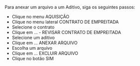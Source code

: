 Para anexar um arquivo a um Aditivo, siga os seguintes passos:

* Clique no menu AQUISIÇÃO
* Clique no menu lateral CONTRATO DE EMPREITADA
* Selecione o contrato
* Clique em ... - REVISAR CONTRATO DE EMPREITADA
* Selecione um aditivo
* Clique em ... ANEXAR ARQUIVO
* Escolha um arquivo
* Clique em ... EXCLUIR ARQUIVO
* Clique no botão SIM